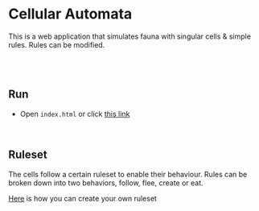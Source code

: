 # Cellular Automata

This is a web application that simulates fauna with singular cells & simple rules.
Rules can be modified.


<br/><br/>

## Run

* Open `index.html` or click [this link](https://raw.githack.com/matiasvlevi/Cells/0.0.1/index.html)

<br/>

## Ruleset
The cells follow a certain ruleset to enable their behaviour. Rules can be broken down into two behaviors, follow, flee, create or eat.

[Here](https://github.com/matiasvlevi/Cells/tree/master/rules) is how you can create your own ruleset

<br/>



